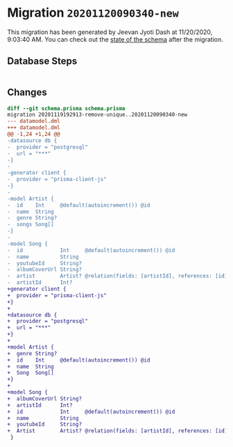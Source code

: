 # Migration `20201120090340-new`

This migration has been generated by Jeevan Jyoti Dash at 11/20/2020, 9:03:40 AM.
You can check out the [state of the schema](./schema.prisma) after the migration.

## Database Steps

```sql

```

## Changes

```diff
diff --git schema.prisma schema.prisma
migration 20201119192913-remove-unique..20201120090340-new
--- datamodel.dml
+++ datamodel.dml
@@ -1,24 +1,24 @@
-datasource db {
-  provider = "postgresql"
-  url = "***"
-}
-
-generator client {
-  provider = "prisma-client-js"
-}
-
-model Artist {
-  id    Int     @default(autoincrement()) @id
-  name  String
-  genre String?
-  songs Song[]
-}
-
-model Song {
-  id            Int     @default(autoincrement()) @id
-  name          String
-  youtubeId     String?
-  albumCoverUrl String?
-  artist        Artist? @relation(fields: [artistId], references: [id])
-  artistId      Int?
+generator client {
+  provider = "prisma-client-js"
+}
+
+datasource db {
+  provider = "postgresql"
+  url = "***"
+}
+
+model Artist {
+  genre String?
+  id    Int     @default(autoincrement()) @id
+  name  String
+  Song  Song[]
+}
+
+model Song {
+  albumCoverUrl String?
+  artistId      Int?
+  id            Int     @default(autoincrement()) @id
+  name          String
+  youtubeId     String?
+  Artist        Artist? @relation(fields: [artistId], references: [id])
 }
```


